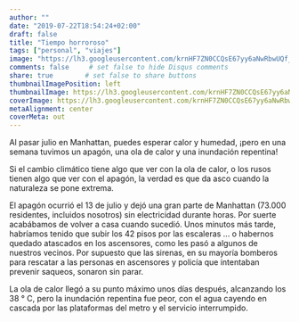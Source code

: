 ```yaml
---
author: ""
date: "2019-07-22T18:54:24+02:00"
draft: false
title: "Tiempo horroroso"
tags: ["personal", "viajes"]
image: "https://lh3.googleusercontent.com/krnHF7ZN0CCQsE67yy6aNwRbwUQf_dxBXbyxTUqCRHom28Inby98yJ3OTjtZsskk-ymCgv7jfEdinWQpKlfHuToHpN7w1NuMOTGGfZ5v3SIQPLcXaj1Lb44UEgMtBXdbBQvSA1OqbpI=w1920-h1080"
comments: false     # set false to hide Disqus comments
share: true        # set false to share buttons
thumbnailImagePosition: left
thumbnailImage: https://lh3.googleusercontent.com/krnHF7ZN0CCQsE67yy6aNwRbwUQf_dxBXbyxTUqCRHom28Inby98yJ3OTjtZsskk-ymCgv7jfEdinWQpKlfHuToHpN7w1NuMOTGGfZ5v3SIQPLcXaj1Lb44UEgMtBXdbBQvSA1OqbpI=w1920-h1080
coverImage: https://lh3.googleusercontent.com/krnHF7ZN0CCQsE67yy6aNwRbwUQf_dxBXbyxTUqCRHom28Inby98yJ3OTjtZsskk-ymCgv7jfEdinWQpKlfHuToHpN7w1NuMOTGGfZ5v3SIQPLcXaj1Lb44UEgMtBXdbBQvSA1OqbpI=w1920-h1080
metaAlignment: center
coverMeta: out
---
```


Al pasar julio en Manhattan, puedes esperar calor y humedad, ¡pero en una semana tuvimos un apagón, una ola de calor y una inundación repentina!

<!--more-->

Si el cambio climático tiene algo que ver con la ola de calor, o los rusos tienen algo que ver con el apagón, la verdad es que da asco cuando la naturaleza se pone extrema.

El apagón ocurrió el 13 de julio y dejó una gran parte de Manhattan (73.000 residentes, incluidos nosotros) sin electricidad durante horas. Por suerte acabábamos de volver a casa cuando sucedió. Unos minutos más tarde, habríamos tenido que subir los 42 pisos por las escaleras ... o habernos quedado atascados en los ascensores, como les pasó a algunos de nuestros vecinos. Por supuesto que las sirenas, en su mayoría bomberos para rescatar a las personas en  ascensores y policía que intentaban prevenir saqueos, sonaron sin parar.

La ola de calor llegó a su punto máximo unos días después, alcanzando los 38 ° C, pero la inundación repentina fue peor, con el agua cayendo en cascada por las plataformas del metro y el servicio interrumpido.

<script src="https://cdn.jsdelivr.net/npm/publicalbum@latest/embed-ui.min.js" async></script>
<div class="pa-gallery-player-widget" style="width:100%; height:480px; display:none;"
  data-link="https://photos.app.goo.gl/uSfFg2fkgDJyLHju6"
  data-title="5 new photos by Jorge Cortell">
  <img data-src="https://lh3.googleusercontent.com/w5chzRx_uiSaeSW45Q0sEEbJQnvFj8brhaq--xtjH53WUWwDBo17IkuucXi7Hc8ho03AbGmGyl8Aw_8JOil7OJPxG0TLd0nsxhKyE5udxGGp4yJMJdI-5ZC0Pfg9n1C_Mqj4D_3vjP8=w1920-h1080" src="" alt="" />
  <img data-src="https://lh3.googleusercontent.com/lEX4AFSGb5CVSjKNFBO7nAa5QceNgH3vpu1voP_dkr4qaoK5B4C_UR95jnYXQCfpHXO3bcBdsUAK8OLogDwNIJqpvyCa0QjnUYaAwMvTeSMQ_xCxeGjY5BnIC-Nt0owElJ2S6NIC3oE=w1920-h1080" src="" alt="" />
  <img data-src="https://lh3.googleusercontent.com/HTld775pG8Eq15izZzAl8kG29d4haeyTx7N3or2X4kWGeXrig12wBa85vLBQw8LnsB2wepq0ww0wNtRjV2EifWdT37xBrN317RcJhJfGb40HYY-TmUnhI5TlzdHc1YFEwJDOX2LGQoU=w1920-h1080" src="" alt="" />
  <img data-src="https://lh3.googleusercontent.com/JWUPS1Q5OdZB0KNwNjjMzTSb4rQdiQcLRq6dhT_hUx-QXOJF_WTkPWbXyRPgZMs-bGyD2hlWh4e9tWGiwaHKHMGWKT4hXLtECAVWl81CxgLAnMT_uJzbwdV_wA3hKu193OmNG1MmObs=w1920-h1080" src="" alt="" />
  <img data-src="https://lh3.googleusercontent.com/W8Vmf8amODxRxcYFKmmRoYE9c3UNd3u9u0TTdLytu8LOE5SOXiXjJKMu1U-peFUcsK3Z4r3e1WDHNSe1htIKJXFxrR8aapEvrUpby76VzKYrK38lbTKEFgXtX3Vdx6imEkusaMRdCBE=w1920-h1080" src="" alt="" />
</div>
